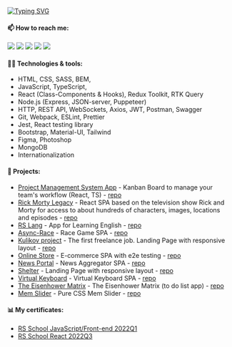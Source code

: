 [![Typing SVG](https://readme-typing-svg.demolab.com?font=Fira+Code&pause=1000&color=40c463&width=435&lines=Hi%2C+I'm+Egor;Front-end+Developer)](https://git.io/typing-svg)

#### 📫 How to reach me:

[<img src="https://img.shields.io/badge/Gmail-D14836?style=for-the-badge&logo=gmail&logoColor=white">](mailto:vonubat@gmail.com)
[<img src="https://img.shields.io/badge/Telegram-2CA5E0?style=for-the-badge&logo=telegram&logoColor=white">](https://t.me/mortally_happy)
[<img src="https://img.shields.io/badge/%3CDiscord%3E-%237289DA.svg?style=for-the-badge&logo=discord&logoColor=white">](https://discordapp.com/users/750047594432036885)
[<img src="https://img.shields.io/badge/Skype-%2300AFF0.svg?style=for-the-badge&logo=Skype&logoColor=white">](https://join.skype.com/invite/oIbhH4O0J6H8)
[<img src="https://img.shields.io/badge/linkedin-%230077B5.svg?style=for-the-badge&logo=linkedin&logoColor=white">](https://www.linkedin.com/in/egor-tabunov/)

#### 👨‍💻 Technologies & tools:

- HTML, CSS, SASS, BEM,
- JavaScript, TypeScript,
- React (Class-Components & Hooks), Redux Toolkit, RTK Query
- Node.js (Express, JSON-server, Puppeteer)
- HTTP, REST API, WebSockets, Axios, JWT, Postman, Swagger
- Git, Webpack, ESLint, Prettier
- Jest, React testing library
- Bootstrap, Material-UI, Tailwind
- Figma, Photoshop
- MongoDB
- Internationalization

#### 💾 Projects:

- [Project Management System App](https://project-management-system-app.netlify.app/) - Kanban Board to manage your team's workflow (React, TS) - [repo](https://github.com/Vonubat/project-management-app/tree/develop)
- [Rick Morty Legacy](https://react-ram-app.netlify.app/) - React SPA based on the television show Rick and Morty for access to about hundreds of characters, images, locations and episodes - [repo](https://github.com/Vonubat/rick-morty-legacy)
- [RS Lang](https://vonubat.github.io/rs-lang/) - App for Learning English - [repo](https://github.com/Vonubat/rs-lang)
- [Async-Race](https://vonubat.github.io/async-race/) - Race Game SPA - [repo](https://github.com/Vonubat/async-race)
- [Kulikov project](https://vonubat.github.io/kulikov-project/) - The first freelance job. Landing Page with responsive layout - [repo](https://github.com/Vonubat/kulikov-project)
- [Online Store](https://vonubat.github.io/online-store/) - E-commerce SPA with e2e testing - [repo](https://github.com/Vonubat/online-store)
- [News Portal](https://vonubat.github.io/news-portal) - News Aggregator SPA - [repo](https://github.com/Vonubat/news-portal)
- [Shelter](https://vonubat.github.io/shelter) - Landing Page with responsive layout - [repo](https://github.com/Vonubat/shelter)
- [Virtual Keyboard](https://vonubat.github.io/virtual-keyboard/) - Virtual Keyboard SPA - [repo](https://github.com/Vonubat/virtual-keyboard)
- [The Eisenhower Matrix](https://vonubat.github.io/eisenhower-matrix/) - The Eisenhower Matrix (to do list app) - [repo](https://github.com/Vonubat/eisenhower-matrix)
- [Mem Slider](https://vonubat.github.io/css-mem-slider) - Pure CSS Mem Slider - [repo](https://github.com/Vonubat/css-mem-slider)

#### 📊 My certificates:

 - [RS School JavaScript/Front-end 2022Q1](https://app.rs.school/certificate/7zftoev0)
 - [RS School React 2022Q3](https://app.rs.school/certificate/b21fnep7)
